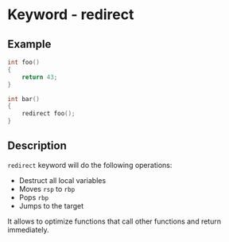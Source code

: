 # Keyword - redirect

## Example

```c
int foo()
{
	return 43;
}

int bar()
{
	redirect foo();
}
```

## Description
`redirect` keyword will do the following operations:

- Destruct all local variables
- Moves `rsp` to `rbp`
- Pops `rbp`
- Jumps to the target

It allows to optimize functions that call other functions and return immediately.